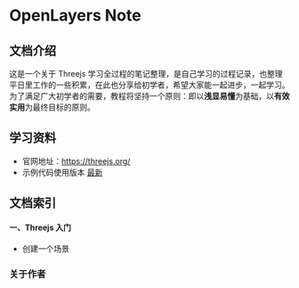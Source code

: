 # OpenLayers Note

## 文档介绍

这是一个关于 Threejs 学习全过程的笔记整理，是自己学习的过程记录，也整理平日里工作的一些积累，在此也分享给初学者，希望大家能一起进步，一起学习。为了满足广大初学者的需要，教程将坚持一个原则：即以**浅显易懂**为基础，以**有效实用**为最终目标的原则。

## 学习资料

- 官网地址：https://threejs.org/
- 示例代码使用版本 [最新](https://threejs.org/build/three.js) 

## 文档索引

#### 一、Threejs 入门
- 创建一个场景


### 关于作者